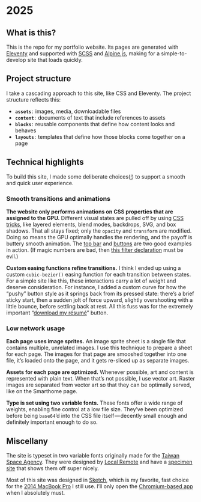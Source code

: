 # 2025

## What is this?
This is the repo for my portfolio website. Its pages are generated with [Eleventy](https://11ty.dev) and supported with [SCSS](https://sass-lang.com) and [Alpine.js](https://alpinejs.dev), making for a simple-to-develop site that loads quickly.


## Project structure

I take a cascading approach to this site, like CSS and Eleventy. The project structure reflects this:

* **`assets`** :  images, media, downloadable files
* **`content`** :  documents of text that include references to assets
* **`blocks`** :  reusable components that define how content looks and behaves
* **`layouts`** :  templates that define how those blocks come together on a page


## Technical highlights

To build this site, I made some deliberate choices([!](https://64.media.tumblr.com/765aebed25c13e6c7c2961adebdea298/tumblr_p58y5rttpg1vj3yico1_500.gif)) to support a smooth and quick user experience.

### Smooth transitions and animations

**The website only performs animations on CSS properties that are assigned to the GPU.** Different visual states are pulled off by using [CSS tricks](https://css-tricks.com), like layered elements, blend modes, backdrops, SVG, and box shadows. That all stays fixed; only the `opacity` and `transform` are modified. Doing so means the GPU optimally handles the rendering, and the payoff is buttery smooth animation. The [top bar](https://github.com/johnmatula/2025/blob/main/src/blocks/navigation/_navigation.scss) and [buttons](https://github.com/johnmatula/2025/blob/main/src/blocks/button/_button.scss) are two good examples in action. (If magic numbers are bad, then [this filter declaration](https://github.com/johnmatula/2025/blob/629ac9fd3087acf6882c047f3579bfa78bead7e2/src/blocks/navigation/_navigation.scss#L50) must be evil.)

**Custom easing functions refine transitions.** I think I ended up using a custom `cubic-bezier()` easing function for each transition between states. For a simple site like this, these interactions carry a lot of weight and deserve consideration. For instance, I added a custom curve for how the “pushy” button style as it springs back from its pressed state: there’s a brief sticky start, then a sudden jolt of force upward, slightly overshooting with a little bounce, before settling back at rest. All this fuss was for the extremely important “[download my résumé](https://johnmatu.la/assets/pdf/JohnMatula_resume.pdf)” button.


### Low network usage

**Each page uses image sprites.** An image sprite sheet is a single file that contains multiple, unrelated images. I use this technique to prepare a sheet for each page. The images for that page are smooshed together into one file, it’s loaded onto the page, and it gets re-sliced up as separate images.

**Assets for each page are optimized.** Whenever possible, art and content is represented with plain text. When that’s not possible, I use vector art. Raster images are separated from vector art so that they can be optimally served, like on the Smarthome page.

**Type is set using two variable fonts.** These fonts offer a wide range of weights, enabling fine control at a low file size. They’ve been optimized before being `base64`’d into the CSS file itself — decently small enough and definitely important enough to do so.

## Miscellany

The site is typeset in two variable fonts originally made for the [Taiwan Space Agency](https://www.tasa.org.tw/en-US). They were designed by [Local Remote](https://www.localremote.co/) and have a [specimen site](https://www.localremote.co/tasa-typeface-collection) that shows them off super nicely.

Most of this site was designed in [Sketch](https://www.sketch.com), which is my favorite, fast choice for the [2014 MacBook Pro](https://support.apple.com/en-us/111935) I still use. I’ll only open the [Chromium-based app](https://www.figma.com/design/) when I absolutely must.
